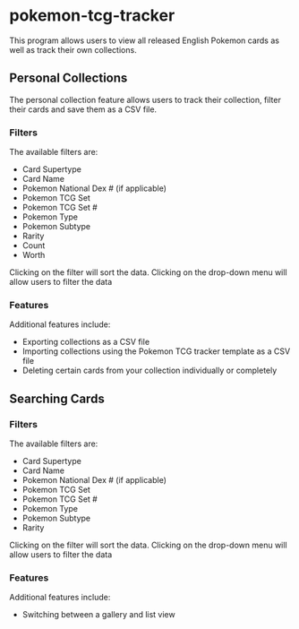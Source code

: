 # pokemon-tcg-tracker

This program allows users to view all released English Pokemon cards as well as track their own collections.

## Personal Collections

The personal collection feature allows users to track their collection, filter their cards and save them as a CSV file.

### Filters

The available filters are:

* Card Supertype
* Card Name
* Pokemon National Dex # (if applicable)
* Pokemon TCG Set
* Pokemon TCG Set #
* Pokemon Type
* Pokemon Subtype
* Rarity
* Count
* Worth

Clicking on the filter will sort the data. Clicking on the drop-down menu will allow users to filter the data

### Features

Additional features include:

* Exporting collections as a CSV file
* Importing collections using the Pokemon TCG tracker template as a CSV file
* Deleting certain cards from your collection individually or completely

## Searching Cards

### Filters

The available filters are:

* Card Supertype
* Card Name
* Pokemon National Dex # (if applicable)
* Pokemon TCG Set
* Pokemon TCG Set #
* Pokemon Type
* Pokemon Subtype
* Rarity

Clicking on the filter will sort the data. Clicking on the drop-down menu will allow users to filter the data

### Features

Additional features include:

* Switching between a gallery and list view